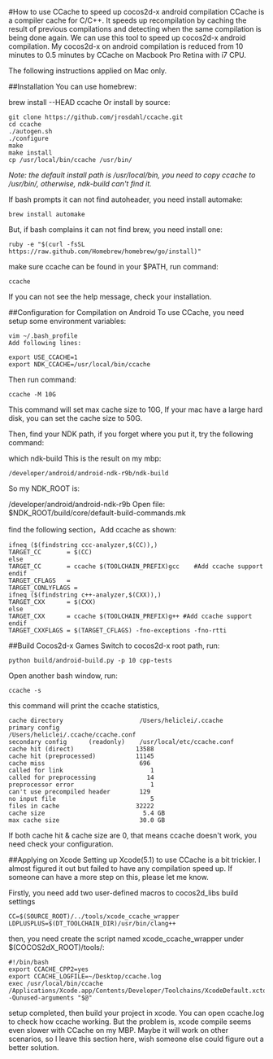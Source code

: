 #How to use CCache to speed up cocos2d-x android compilation
CCache is a compiler cache for C/C++. It speeds up recompilation by caching the result of previous compilations and detecting when the same compilation is being done again. We can use this tool to speed up cocos2d-x android compilation. My cocos2d-x on android compilation is reduced from 10 minutes to 0.5 minutes by CCache on Macbook Pro Retina with i7 CPU.

The following instructions applied on Mac only.


##Installation
You can use homebrew:

brew install --HEAD ccache
Or install by source:

	git clone https://github.com/jrosdahl/ccache.git
	cd ccache
	./autogen.sh
	./configure
	make
	make install
	cp /usr/local/bin/ccache /usr/bin/
*Note: the default install path is /usr/local/bin, you need to copy ccache to /usr/bin/, otherwise, ndk-build can't find it.*

If bash prompts it can not find autoheader, you need install automake:

	brew install automake
But, if bash complains it can not find brew, you need install one:

	ruby -e "$(curl -fsSL https://raw.github.com/Homebrew/homebrew/go/install)"
make sure ccache can be found in your $PATH, run command:

	ccache
If you can not see the help message, check your installation.


##Configuration for Compilation on Android
To use CCache, you need setup some environment variables:

	vim ~/.bash_profile  
	Add following lines:

	export USE_CCACHE=1
	export NDK_CCACHE=/usr/local/bin/ccache
Then run command:

	ccache -M 10G
This command will set max cache size to 10G, If your mac have a large hard disk, you can set the cache size to 50G.

Then, find your NDK path, if you forget where you put it, try the following command:

which ndk-build
This is the result on my mbp:

	/developer/android/android-ndk-r9b/ndk-build
So my NDK_ROOT is:

/developer/android/android-ndk-r9b
Open file: $NDK_ROOT/build/core/default-build-commands.mk

find the following section，Add ccache as shown:

```
ifneq ($(findstring ccc-analyzer,$(CC)),)
TARGET_CC       = $(CC)
else
TARGET_CC       = ccache $(TOOLCHAIN_PREFIX)gcc    #Add ccache support
endif
TARGET_CFLAGS   =
TARGET_CONLYFLAGS =
ifneq ($(findstring c++-analyzer,$(CXX)),)
TARGET_CXX      = $(CXX)
else
TARGET_CXX      = ccache $(TOOLCHAIN_PREFIX)g++ #Add ccache support
endif
TARGET_CXXFLAGS = $(TARGET_CFLAGS) -fno-exceptions -fno-rtti
```
##Build Cocos2d-x Games
Switch to cocos2d-x root path, run:

	python build/android-build.py -p 10 cpp-tests 
Open another bash window, run:

	ccache -s
this command will print the ccache statistics,

    cache directory                     /Users/heliclei/.ccache
    primary config                      /Users/heliclei/.ccache/ccache.conf
    secondary config      (readonly)    /usr/local/etc/ccache.conf
    cache hit (direct)                 13588
    cache hit (preprocessed)           11145
    cache miss                          696
    called for link                        1
    called for preprocessing              14
    preprocessor error                     1
    can't use precompiled header        129
    no input file                          5
    files in cache                     32222
    cache size                           5.4 GB
    max cache size                      30.0 GB
If both cache hit & cache size are 0, that means ccache doesn't work, you need check your configuration.

##Applying on Xcode
Setting up Xcode(5.1) to use CCache is a bit trickier. I almost figured it out but failed to have any compilation speed up. If someone can have a more step on this, please let me know.

Firstly, you need add two user-defined macros to cocos2d_libs build settings

```
CC=$(SOURCE_ROOT)/../tools/xcode_ccache_wrapper
LDPLUSPLUS=$(DT_TOOLCHAIN_DIR)/usr/bin/clang++
```
then, you need create the script named xcode_ccache_wrapper under $(COCOS2dX_ROOT)/tools/:

```
#!/bin/bash
export CCACHE_CPP2=yes
export CCACHE_LOGFILE=~/Desktop/ccache.log
exec /usr/local/bin/ccache /Applications/Xcode.app/Contents/Developer/Toolchains/XcodeDefault.xctoolchain/usr/bin/clang -Qunused-arguments "$@"
```
setup completed, then build your project in xcode.
You can open ccache.log to check how ccache working.
But the problem is, xcode compile seems even slower with CCache on my MBP. Maybe it will work on other scenarios, so I leave this section here, wish someone else could figure out a better solution.